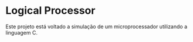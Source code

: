 # Logical Processor 

Este projeto está voltado a simulação de um microprocessador utilizando a linguagem C.
